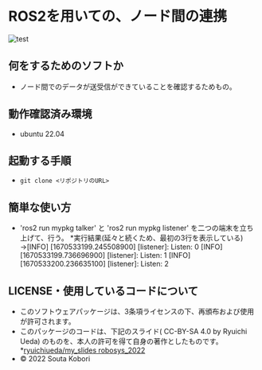 # ROS2を用いての、ノード間の連携

![test](https://github.com/souta-pqr/mypkg/actions/workflows/test.yml/badge.svg)

## 何をするためのソフトか
* ノード間でのデータが送受信ができていることを確認するためもの。

## 動作確認済み環境
* ubuntu 22.04

## 起動する手順
* `git clone <リポジトリのURL>`

## 簡単な使い方
* 'ros2 run mypkg talker' と 'ros2 run mypkg listener' を二つの端末を立ち上げて、行う。
	*実行結果(延々と続くため、最初の3行を表示している)
    →[INFO] [1670533199.245508900] [listener]: Listen: 0
      [INFO] [1670533199.736696900] [listener]: Listen: 1
      [INFO] [1670533200.236635100] [listener]: Listen: 2

## LICENSE・使用しているコードについて
* このソフトウェアパッケージは、3条項ライセンスの下、再頒布および使用が許可されます。
* このパッケージのコードは、下記のスライド( CC-BY-SA 4.0 by Ryuichi Ueda) のものを、本人の許可を得て自身の著作としたものです。
    *[ryuichiueda/my_slides robosys_2022](https://github.com/ryuichiueda/my_slides/tree/master/robosys_2022)
* © 2022 Souta Kobori	
